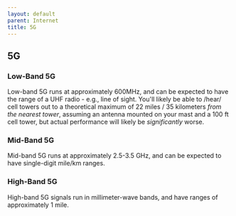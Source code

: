 ```yaml
---
layout: default
parent: Internet
title: 5G
---
```


## 5G

### Low-Band 5G
Low-band 5G runs at approximately 600MHz, and can be expected to have the range of a UHF radio - e.g., line of sight. You'll likely be able to /hear/ cell towers
out to a theoretical maximum of 22 miles / 35 kilometers *from the nearest tower*, assuming an antenna mounted on your mast and a 100 ft cell tower, but actual performance will likely be *significantly* worse.

### Mid-Band 5G
Mid-band 5G runs at approximately 2.5-3.5 GHz, and can be expected to have single-digit mile/km ranges.

### High-Band 5G
High-band 5G signals run in millimeter-wave bands, and have ranges of approximately 1 mile. 
